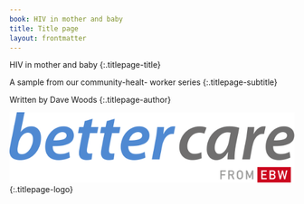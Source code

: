 ```yaml
---
book: HIV in mother and baby
title: Title page
layout: frontmatter
---
```


HIV in mother and baby
{:.titlepage-title}

A sample from our community-healt- worker series
{:.titlepage-subtitle}

Written by Dave Woods
{:.titlepage-author}

![Bettercare logo](images/bettercare-logo.svg){:.titlepage-logo}
